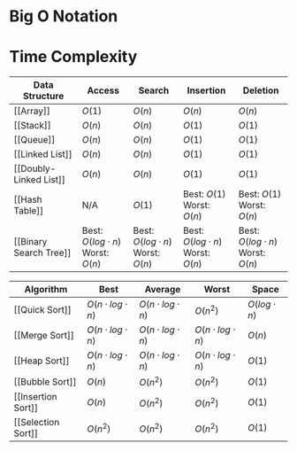 # Big O Notation

# Time Complexity

| Data Structure | Access | Search | Insertion | Deletion | 
|-|-|-|-|-|
| [[Array]] | $O(1)$ | $O(n)$ | $O(n)$ | $O(n)$ |
| [[Stack]] | $O(n)$ | $O(n)$ | $O(1)$ | $O(1)$ |
| [[Queue]] | $O(n)$ | $O(n)$ | $O(1)$ | $O(1)$ |
| [[Linked List]] | $O(n)$ | $O(n)$ | $O(1)$ | $O(1)$ |
| [[Doubly-Linked List]] | $O(n)$ | $O(n)$ | $O(1)$ | $O(1)$ |
| [[Hash Table]] | N/A | $O(1)$ | Best: $O(1)$ <br> Worst: $O(n)$ | Best: $O(1)$ <br> Worst: $O(n)$ |
| [[Binary Search Tree]] | Best: $O(log \cdot n)$ <br> Worst: $O(n)$ | Best: $O(log \cdot n)$ <br> Worst: $O(n)$ | Best: $O(log \cdot n)$ <br> Worst: $O(n)$ |  Best: $O(log \cdot n)$ <br> Worst: $O(n)$ |

| Algorithm | Best | Average | Worst | Space | 
|-|-|-|-|-|
| [[Quick Sort]] | $O(n \cdot log \cdot n)$ | $O(n \cdot log \cdot n)$ | $O(n^2)$ | $O(log \cdot n)$ |
| [[Merge Sort]] | $O(n \cdot log \cdot n)$ | $O(n \cdot log \cdot n)$ | $O(n \cdot log \cdot n)$ | $O(n)$ |
| [[Heap Sort]] | $O(n \cdot log \cdot n)$ | $O(n \cdot log \cdot n)$ | $O(n \cdot log \cdot n)$ | $O(1)$ |
| [[Bubble Sort]] | $O(n)$ | $O(n^2)$ | $O(n^2)$ | $O(1)$ |
| [[Insertion Sort]] | $O(n)$ | $O(n^2)$ | $O(n^2)$ | $O(1)$ |
| [[Selection Sort]] | $O(n^2)$ | $O(n^2)$ | $O(n^2)$ | $O(1)$ |

